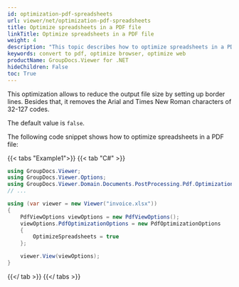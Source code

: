 ```yaml
---
id: optimization-pdf-spreadsheets
url: viewer/net/optimization-pdf-spreadsheets
title: Optimize spreadsheets in a PDF file
linkTitle: Optimize spreadsheets in a PDF file
weight: 4
description: "This topic describes how to optimize spreadsheets in a PDF file using the GroupDocs.Viewer .NET API (C#)."
keywords: convert to pdf, optimize browser, optimize web
productName: GroupDocs.Viewer for .NET
hideChildren: False
toc: True
---
```

This optimization allows to reduce the output file size by setting up border lines. Besides that, it removes the Arial and Times New Roman characters of 32-127 codes.

The default value is `false`.


The following code snippet shows how to optimize spreadsheets in a PDF file:

{{< tabs "Example1">}}
{{< tab "C#" >}}
```csharp
using GroupDocs.Viewer;
using GroupDocs.Viewer.Options;
using GroupDocs.Viewer.Domain.Documents.PostProcessing.Pdf.Optimization;
// ...

using (var viewer = new Viewer("invoice.xlsx"))
{
    PdfViewOptions viewOptions = new PdfViewOptions();
    viewOptions.PdfOptimizationOptions = new PdfOptimizationOptions 
    {
        OptimizeSpreadsheets = true
    };

    viewer.View(viewOptions);
}
```
{{</ tab >}}
{{</ tabs >}}


